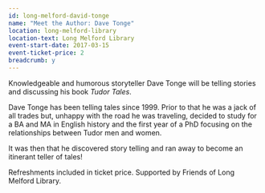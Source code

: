 ```yaml
---
id: long-melford-david-tonge
name: "Meet the Author: Dave Tonge"
location: long-melford-library
location-text: Long Melford Library
event-start-date: 2017-03-15
event-ticket-price: 2
breadcrumb: y
---
```


Knowledgeable and humorous storyteller Dave Tonge will be telling stories and discussing his book <cite>Tudor Tales</cite>.

Dave Tonge has been telling tales since 1999. Prior to that he was a jack of all trades but, unhappy with the road he was traveling, decided to study for a BA and MA in English history and the first year of a PhD focusing on the relationships between Tudor men and women.

It was then that he discovered story telling and ran away to become an itinerant teller of tales!

Refreshments included in ticket price. Supported by Friends of Long Melford Library.

